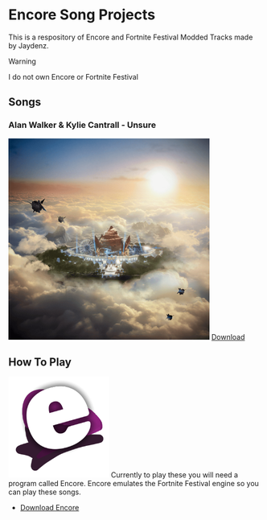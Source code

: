 # Encore Song Projects
This is a respository of Encore and Fortnite Festival Modded Tracks made by Jaydenz.

> [!WARNING]
> I do not own Encore or Fortnite Festival<br>

## Songs
### Alan Walker & Kylie Cantrall - Unsure
![Unsure](images/Unsure.png)
[Download](https://github.com/JaydenzKoci/song-projects/blob/main/Songs/Alan%20Walker%20-%20Unsure.zip)
## How To Play
  ![Encore](images/Encore.png)
  Currently to play these you will need a program called Encore. Encore emulates the Fortnite Festival engine so you can play these songs.
- [Download Encore](https://github.com/Encore-Developers/Encore/releases/tag/v0.1.3)
